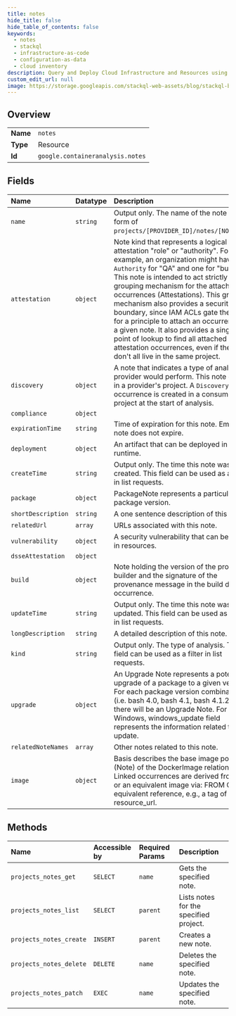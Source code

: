 ```yaml
---
title: notes
hide_title: false
hide_table_of_contents: false
keywords:
  - notes
  - stackql
  - infrastructure-as-code
  - configuration-as-data
  - cloud inventory
description: Query and Deploy Cloud Infrastructure and Resources using SQL
custom_edit_url: null
image: https://storage.googleapis.com/stackql-web-assets/blog/stackql-blog-post-featured-image.png
---
```

  
    

## Overview
<table><tbody>
<tr><td><b>Name</b></td><td><code>notes</code></td></tr>
<tr><td><b>Type</b></td><td>Resource</td></tr>
<tr><td><b>Id</b></td><td><code>google.containeranalysis.notes</code></td></tr>
</tbody></table>

## Fields
| Name | Datatype | Description |
|:-----|:---------|:------------|
| `name` | `string` | Output only. The name of the note in the form of `projects/[PROVIDER_ID]/notes/[NOTE_ID]`. |
| `attestation` | `object` | Note kind that represents a logical attestation "role" or "authority". For example, an organization might have one `Authority` for "QA" and one for "build". This note is intended to act strictly as a grouping mechanism for the attached occurrences (Attestations). This grouping mechanism also provides a security boundary, since IAM ACLs gate the ability for a principle to attach an occurrence to a given note. It also provides a single point of lookup to find all attached attestation occurrences, even if they don't all live in the same project. |
| `discovery` | `object` | A note that indicates a type of analysis a provider would perform. This note exists in a provider's project. A `Discovery` occurrence is created in a consumer's project at the start of analysis. |
| `compliance` | `object` |  |
| `expirationTime` | `string` | Time of expiration for this note. Empty if note does not expire. |
| `deployment` | `object` | An artifact that can be deployed in some runtime. |
| `createTime` | `string` | Output only. The time this note was created. This field can be used as a filter in list requests. |
| `package` | `object` | PackageNote represents a particular package version. |
| `shortDescription` | `string` | A one sentence description of this note. |
| `relatedUrl` | `array` | URLs associated with this note. |
| `vulnerability` | `object` | A security vulnerability that can be found in resources. |
| `dsseAttestation` | `object` |  |
| `build` | `object` | Note holding the version of the provider's builder and the signature of the provenance message in the build details occurrence. |
| `updateTime` | `string` | Output only. The time this note was last updated. This field can be used as a filter in list requests. |
| `longDescription` | `string` | A detailed description of this note. |
| `kind` | `string` | Output only. The type of analysis. This field can be used as a filter in list requests. |
| `upgrade` | `object` | An Upgrade Note represents a potential upgrade of a package to a given version. For each package version combination (i.e. bash 4.0, bash 4.1, bash 4.1.2), there will be an Upgrade Note. For Windows, windows_update field represents the information related to the update. |
| `relatedNoteNames` | `array` | Other notes related to this note. |
| `image` | `object` | Basis describes the base image portion (Note) of the DockerImage relationship. Linked occurrences are derived from this or an equivalent image via: FROM Or an equivalent reference, e.g., a tag of the resource_url. |
## Methods
| Name | Accessible by | Required Params | Description |
|:-----|:--------------|:----------------|:------------|
| `projects_notes_get` | `SELECT` | `name` | Gets the specified note. |
| `projects_notes_list` | `SELECT` | `parent` | Lists notes for the specified project. |
| `projects_notes_create` | `INSERT` | `parent` | Creates a new note. |
| `projects_notes_delete` | `DELETE` | `name` | Deletes the specified note. |
| `projects_notes_patch` | `EXEC` | `name` | Updates the specified note. |
